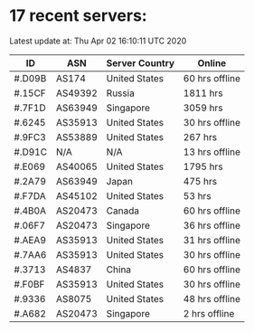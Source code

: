 # 17 recent servers:

Latest update at: Thu Apr 02 16:10:11 UTC 2020

| ID | ASN | Server Country | Online |
| -- | --- | -------------- | ------ |
| #.D09B | AS174 | United States | 60 hrs offline |
| #.15CF | AS49392 | Russia | 1811 hrs |
| #.7F1D | AS63949 | Singapore | 3059 hrs |
| #.6245 | AS35913 | United States | 30 hrs offline |
| #.9FC3 | AS53889 | United States | 267 hrs |
| #.D91C | N/A | N/A | 13 hrs offline |
| #.E069 | AS40065 | United States | 1795 hrs |
| #.2A79 | AS63949 | Japan | 475 hrs |
| #.F7DA | AS45102 | United States | 53 hrs |
| #.4B0A | AS20473 | Canada | 60 hrs offline |
| #.06F7 | AS20473 | Singapore | 36 hrs offline |
| #.AEA9 | AS35913 | United States | 31 hrs offline |
| #.7AA6 | AS35913 | United States | 30 hrs offline |
| #.3713 | AS4837 | China | 60 hrs offline |
| #.F0BF | AS35913 | United States | 30 hrs offline |
| #.9336 | AS8075 | United States | 48 hrs offline |
| #.A682 | AS20473 | Singapore | 2 hrs offline |

